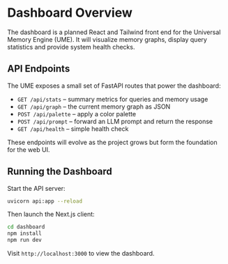 # Dashboard Overview

The dashboard is a planned React and Tailwind front end for the Universal Memory Engine (UME). It will visualize memory graphs, display query statistics and provide system health checks.

## API Endpoints

The UME exposes a small set of FastAPI routes that power the dashboard:

- `GET /api/stats` – summary metrics for queries and memory usage
- `GET /api/graph` – the current memory graph as JSON
- `POST /api/palette` – apply a color palette
- `POST /api/prompt` – forward an LLM prompt and return the response
- `GET /api/health` – simple health check

These endpoints will evolve as the project grows but form the foundation for the web UI.

## Running the Dashboard

Start the API server:

```bash
uvicorn api:app --reload
```

Then launch the Next.js client:

```bash
cd dashboard
npm install
npm run dev
```

Visit `http://localhost:3000` to view the dashboard.
